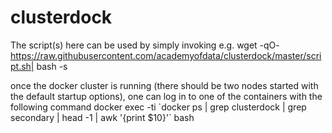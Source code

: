 # clusterdock

The script(s) here can be used by simply invoking e.g.
wget -qO- https://raw.githubusercontent.com/academyofdata/clusterdock/master/script.sh|
 bash -s

once the docker cluster is running (there should be two nodes started with the default startup options), one can log in to one of the containers with the following command
docker exec -ti \`docker ps | grep clusterdock | grep secondary | head -1 | awk '{print $10}'\` bash
